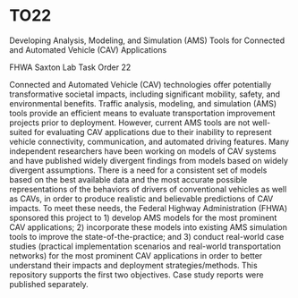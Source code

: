 # TO22

Developing Analysis, Modeling, and Simulation (AMS) Tools for Connected and Automated Vehicle (CAV) Applications

FHWA Saxton Lab Task Order 22

Connected and Automated Vehicle (CAV) technologies offer potentially transformative societal impacts, including significant mobility, safety, and environmental benefits. Traffic analysis, modeling, and simulation (AMS) tools provide an efficient means to evaluate transportation improvement projects prior to deployment. However, current AMS tools are not well-suited for evaluating CAV applications due to their inability to represent vehicle connectivity, communication, and automated driving features. Many independent researchers have been working on models of CAV systems and have published widely divergent findings from models based on widely divergent assumptions. There is a need for a consistent set of models based on the best available data and the most accurate possible representations of the behaviors of drivers of conventional vehicles as well as CAVs, in order to produce realistic and believable predictions of CAV impacts. To meet these needs, the Federal Highway Administration (FHWA) sponsored this project to 1) develop AMS models for the most prominent CAV applications; 2) incorporate these models into existing AMS simulation tools to improve the state-of-the-practice; and 3) conduct real-world case studies (practical implementation scenarios and real-world transportation networks) for the most prominent CAV applications in order to better understand their impacts and deployment strategies/methods. This repository supports the first two objectives. Case study reports were published separately.
